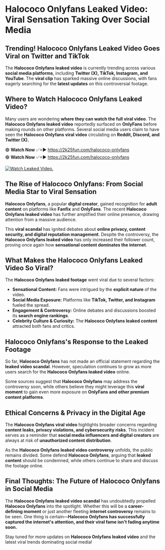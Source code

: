 # Halococo Onlyfans Leaked Video: Viral Sensation Taking Over Social Media

## **Trending! Halococo Onlyfans Leaked Video Goes Viral on Twitter and TikTok**
The **Halococo Onlyfans leaked video** is currently trending across various **social media platforms**, including **Twitter (X), TikTok, Instagram, and YouTube**. The **viral clip** has sparked massive online discussions, with fans eagerly searching for the **latest updates** on this controversial footage.

## **Where to Watch Halococo Onlyfans Leaked Video?**
Many users are wondering **where they can watch the full viral video**. The **Halococo Onlyfans leaked video** reportedly surfaced on **OnlyFans** before making rounds on other platforms. Several social media users claim to have seen the **Halococo Onlyfans viral video** circulating on **Reddit, Discord, and Twitter (X).**

🟢 **Watch Now** ✅=► https://2k25fun.com/halococo-onlyfans  
🟢 **Watch Now** ✅=► https://2k25fun.com/halococo-onlyfans  

[![Watch Leaked Video.](https://miro.medium.com/v2/resize:fit:828/format:webp/1*cilzJN44JGOrTw9NJCrNHA.gif "Watch Leaked Video")](https://2k25fun.com/halococo-onlyfans)

## **The Rise of Halococo Onlyfans: From Social Media Star to Viral Sensation**
**Halococo Onlyfans**, a popular **digital creator**, gained recognition for **adult content** on platforms like **Fanfix** and **OnlyFans**. The recent **Halococo Onlyfans leaked video** has further amplified their online presence, drawing attention from a massive audience.

This **viral scandal** has ignited debates about **online privacy, content security, and digital reputation management**. Despite the controversy, the **Halococo Onlyfans leaked video** has only increased their follower count, proving once again how **sensational content dominates the internet**.

## **What Makes the Halococo Onlyfans Leaked Video So Viral?**
The **Halococo Onlyfans leaked footage** went viral due to several factors:
- **Sensational Content:** Fans were intrigued by the **explicit nature** of the video.
- **Social Media Exposure:** Platforms like **TikTok, Twitter, and Instagram** fueled the spread.
- **Engagement & Controversy:** Online debates and discussions boosted its **search engine rankings**.
- **Celebrity Culture & Curiosity:** The **Halococo Onlyfans leaked content** attracted both fans and critics.

## **Halococo Onlyfans's Response to the Leaked Footage**
So far, **Halococo Onlyfans** has not made an official statement regarding the **leaked video scandal**. However, speculation continues to grow as more users search for the **Halococo Onlyfans leaked video** online.

Some sources suggest that **Halococo Onlyfans** may address the controversy soon, while others believe they might leverage this **viral moment** to gain even more exposure on **OnlyFans and other premium content platforms**.

## **Ethical Concerns & Privacy in the Digital Age**
The **Halococo Onlyfans viral video** highlights broader concerns regarding **content leaks, privacy violations, and cybersecurity risks**. This incident serves as a reminder that **social media influencers and digital creators** are always at risk of **unauthorized content distribution**.

As the **Halococo Onlyfans leaked video controversy** unfolds, the public remains divided. Some defend **Halococo Onlyfans**, arguing that **leaked content** should be condemned, while others continue to share and discuss the footage online.

## **Final Thoughts: The Future of Halococo Onlyfans in Social Media**
The **Halococo Onlyfans leaked video scandal** has undoubtedly propelled **Halococo Onlyfans** into the spotlight. Whether this will be a **career-defining moment** or just another fleeting **internet controversy** remains to be seen. One thing is certain—**Halococo Onlyfans has successfully captured the internet's attention, and their viral fame isn't fading anytime soon.**

Stay tuned for more updates on **Halococo Onlyfans leaked video** and the latest viral trends dominating social media!